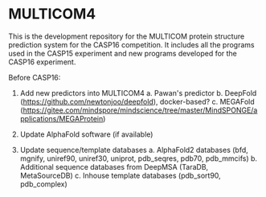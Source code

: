 # MULTICOM4
This is the development repository for the MULTICOM protein structure prediction system for the CASP16 competition. It includes all the programs used in the CASP15 experiment and new programs developed for the CASP16 experiment. 

Before CASP16:

1. Add new predictors into MULTICOM4
     a. Pawan's predictor
     b. DeepFold (https://github.com/newtonjoo/deepfold), docker-based?
     c. MEGAFold (https://gitee.com/mindspore/mindscience/tree/master/MindSPONGE/applications/MEGAProtein)
   
2. Update AlphaFold software (if available)
3. Update sequence/template databases
     a. AlphaFold2 databases (bfd, mgnify, uniref90, uniref30, uniprot, pdb_seqres, pdb70, pdb_mmcifs)
     b. Additional sequence databases from DeepMSA (TaraDB, MetaSourceDB)
     c. Inhouse template databases (pdb_sort90, pdb_complex)
